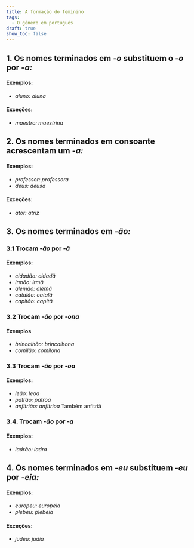 ```yaml
---
title: A formação do feminino
tags:
  - O género em português
draft: true
show_toc: false
---
```

## 1. Os nomes terminados em *-o* substituem o *-o* por *-a:* 

#### Exemplos:
- *aluno:* *aluna*
#### Exceções: 
- *maestro:* *maestrina*

## 2. Os nomes terminados em consoante acrescentam um *-a:*

#### Exemplos:
- *professor:* *professora*
- *deus:* *deusa*

#### Exceções:
- *ator: atriz*
  
## 3. Os nomes terminados em *-ão:*

### 3.1 Trocam *-ão* por *-ã*
#### Exemplos:
- *cidadão:* *cidadã*
- *irmão:* *irmã*
- *alemão:* *alemã*
- *catalão:* *catalã*
- *capitão:* *capitã*

### 3.2 Trocam *-ão* por *-ona*
#### Exemplos
- *brincalhão:* *brincalhona*
- *comilão:* *comilona*

### 3.3 Trocam *-ão* por *-oa*
#### Exemplos: 
- *leão:* *leoa*
- *patrão:* *patroa*
- *anfitrião:* *anfitrioa* Também anfitriã

### 3.4. Trocam *-ão* por *-a*
#### Exemplos:
- *ladrão:* *ladra*

## 4. Os nomes terminados em *-eu* substituem *-eu* por *-eia:* 

#### Exemplos:
- *europeu:* *europeia*
- *plebeu:* *plebeia*

#### Exceções: 
- *judeu:* *judia*
